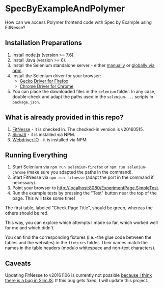 # SpecByExampleAndPolymer

How can we access Polymer frontend code with Spec by Example using FitNesse?

## Installation Preparations

1. Install node.js (version >= 7.6). 
1. Install Java (version >= 6).
1. Install the Selenium standalone server - either 
   [manually](http://selenium-release.storage.googleapis.com/3.6/selenium-server-standalone-3.6.0.jar) 
   or [globally via npm](https://github.com/vvo/selenium-standalone).
1. Install the Selenium driver for your browser:
   - [Gecko Driver for Firefox](https://github.com/mozilla/geckodriver/releases)
   - [Chrome Driver for Chrome](https://sites.google.com/a/chromium.org/chromedriver/)
1. You can place the downloaded files in the `selenium` folder. In any case, double-check and adapt the paths 
   used in the `selenium-...` scripts in `package.json`.

## What is already provided in this repo?

1. [FitNesse](http://www.fitnesse.org) - it is checked in. The checked-in version is v20160515.
1. [SlimJS](https://github.com/noamtcohen/SlimJS) - it is installed via NPM.
1. [Webdriver.IO](http://webdriver.io/) - it is installed via NPM.

## Running Everything

1. Start Selenium via `npm run selenium-firefox` or `npm run selenium-chrome` (make sure you adapted the paths in the command).
1. Start FitNesse via `npm run fitnesse` (adapt the port in the command if necessary).
1. Point your browser to [http://localhost:8080/ExperimentPage.SimpleTest](http://localhost:8080/ExperimentPage.SimpleTest).
1. Run the example tests by pressing the "Test" button near the top of the page. This will take some time!

The first table, labeled "Check Page Title", should be green, whereas the others should be red.

This way, you can explore which attempts I made so far, which worked well for me and which didn't.

You can find the corresponding fixtures (i.e.~the glue code between the tables and the websites) in the `fixtures` folder.
Their names match the names in the table headers (modulo whitespace and non-text characters).

## Caveats

Updating FitNesse to v20161106 is currently not possible 
[because I think there is a bug in SlimJS](https://github.com/noamtcohen/SlimJS/issues/14). If this bug gets fixed,
I will update this project.

